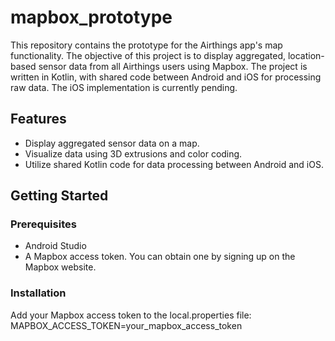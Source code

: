 # mapbox_prototype
This repository contains the prototype for the Airthings app's map functionality. 
The objective of this project is to display aggregated, location-based sensor data from all Airthings users using Mapbox. 
The project is written in Kotlin, with shared code between Android and iOS for processing raw data. The iOS implementation is currently pending.

## Features
- Display aggregated sensor data on a map.
- Visualize data using 3D extrusions and color coding.
- Utilize shared Kotlin code for data processing between Android and iOS.


## Getting Started
### Prerequisites
- Android Studio
- A Mapbox access token. You can obtain one by signing up on the Mapbox website.

### Installation
Add your Mapbox access token to the local.properties file:
MAPBOX_ACCESS_TOKEN=your_mapbox_access_token